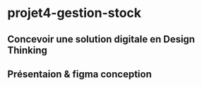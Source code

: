 # projet4-gestion-stock
## Concevoir une solution digitale en Design Thinking 
## Présentaion & figma conception
